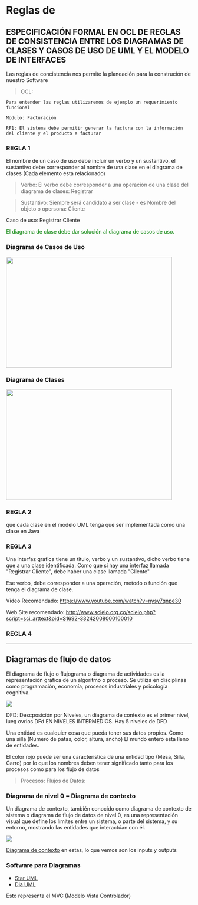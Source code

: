 # Reglas de 

<!-- REGLAS DE CONSISTENCIA ENTRE DIAGRAMAS DE CLASE Y DIAGRAMAS DE CASOS DE USO -->

## ESPECIFICACIÓN FORMAL EN OCL DE REGLAS DE CONSISTENCIA ENTRE LOS DIAGRAMAS DE CLASES Y CASOS DE USO DE UML Y EL MODELO DE INTERFACES

Las reglas de concistencia nos permite la planeación para la construción de nuestro Software

> OCL: 

    Para entender las reglas utilizaremos de ejemplo un requerimiento funcional

    Modulo: Facturación

    RF1: El sistema debe permitir generar la factura con la información del cliente y el producto a facturar

### REGLA 1

El nombre de un caso de uso debe incluir un verbo y un sustantivo, el sustantivo debe corresponder al nombre de una clase en el diagrama de clases (Cada elemento esta relacionado)

> Verbo: El verbo debe corresponder a una operación de una clase del diagrama de clases: Registrar

> Sustantivo: Siempre será candidato a ser clase - es Nombre del objeto o opersona: Cliente

Caso de uso: Registrar Cliente

<p style="color:green;">El diagrama de clase debe dar solución al diagrama de casos de uso.</p>

### Diagrama de Casos de Uso

<img src="https://cms.boardmix.com/images/es/articles/examples/sistema-de-restaurante.png" width="450px" height="300px">

### Diagrama de Clases

<img src="https://d2slcw3kip6qmk.cloudfront.net/marketing/pages/chart/class-diagram-for-ATM-system-UML/Class-Diagram-ATM-system-750x660.png"  width="450px" height="300px">


### REGLA 2

que cada clase en el modelo UML tenga que ser implementada como una clase en Java

### REGLA 3

Una interfaz grafica tiene un titulo, verbo y un sustantivo, dicho verbo tiene que a una clase identificada. Como que si hay una interfaz llamada "Registrar Cliente", debe haber una clase llamada "Cliente"

Ese verbo, debe corresponder a una operación, metodo o función que tenga el diagrama de clase.

Video Recomendado: https://www.youtube.com/watch?v=nysy7qnpe30

Web Site recomendado: http://www.scielo.org.co/scielo.php?script=sci_arttext&pid=S1692-33242008000100010

### REGLA 4


<!-- Diagramas de Flujo de Datos  -  DFD --->

---

## Diagramas de flujo de datos

El diagrama de flujo o flujograma o diagrama de actividades es la representación gráfica de un algoritmo o proceso. Se utiliza en disciplinas como programación, economía, procesos industriales y psicología cognitiva.

<img src="https://upload.wikimedia.org/wikipedia/commons/thumb/3/3d/LampFlowchart_es.svg/250px-LampFlowchart_es.svg.png"/>

DFD: Descposición por Niveles, un diagrama de contexto es el primer nivel, lueg ovrios DFd EN NIVELES INTERMEDIOS. Hay 5 niveles de DFD

Una entidad es cualquier cosa que pueda tener sus datos propios. Como una silla (Numero de patas, color, altura, ancho) El mundo entero esta lleno de entidades.

El color rojo puede ser una caracteristica de una entidad tipo (Mesa, Silla, Carro) por lo que los nombres deben tener significado tanto para los procesos como para los flujo de datos

> Procesos:
> Flujos de Datos:

### Diagrama de nivel 0 = Diagrama de contexto

Un diagrama de contexto, también conocido como diagrama de contexto de sistema o diagrama de flujo de datos de nivel 0, es una representación visual que define los límites entre un sistema, o parte del sistema, y su entorno, mostrando las entidades que interactúan con él.

<img src = "https://cmapsconverted.ihmc.us/rid=1J4Y48BKX-28V41ZN-QW6/DIAGRAMA%20DE%20CONTEXTO.cmap?rid=1J4Y48BKX-28V41ZN-QW6&partName=htmljpeg"/>

[Diagrama de contexto](https://imgs.search.brave.com/8gAFA4pGj65_-qB5eULVoia3z40Lzdvce0lX0Pa9UE8/rs:fit:860:0:0:0/g:ce/aHR0cHM6Ly9pbWFn/ZXMuZWRyYXdtYXgu/Y29tL2ltYWdlcy9r/bm93bGVkZ2Uvd2hh/dC1pcy1jb250ZXh0/LWRpYWdyYW0uanBn "Imagen diagrama de contexto") en estas, lo que vemos son los inputs y outputs

### Software para Diagramas

+ [Star UML](https://staruml.io/ "Website: Star UML")
+ [Dia UML](http://dia-installer.de/shapes/UML/index.html.en "dia UML")

Esto representa el MVC (Modelo Vista Controlador)
